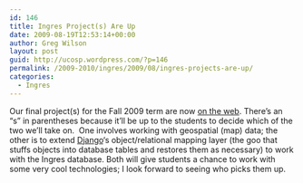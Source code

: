 ```yaml
---
id: 146
title: Ingres Project(s) Are Up
date: 2009-08-19T12:53:14+00:00
author: Greg Wilson
layout: post
guid: http://ucosp.wordpress.com/?p=146
permalink: /2009-2010/ingres/2009/08/ingres-projects-are-up/
categories:
  - Ingres
---
```

Our final project(s) for the Fall 2009 term are now [on the web](/ingres). There&#8217;s an &#8220;s&#8221; in parentheses because it&#8217;ll be up to the students to decide which of the two we&#8217;ll take on.  One involves working with geospatial (map) data; the other is to extend [Django](http://www.djangoproject.com)&#8216;s object/relational mapping layer (the goo that stuffs objects into database tables and restores them as necessary) to work with the Ingres database. Both will give students a chance to work with some very cool technologies; I look forward to seeing who picks them up.